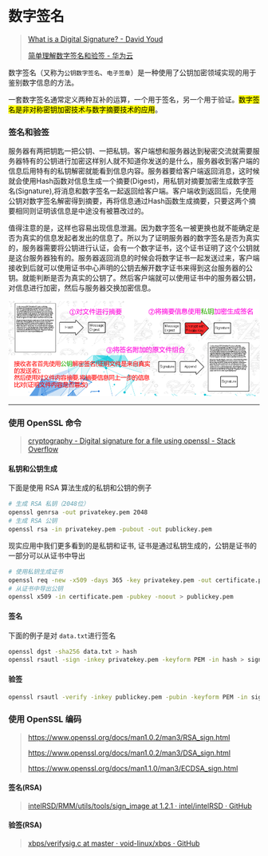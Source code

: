 # 数字签名

> [What is a Digital Signature? - David Youd](http://www.youdzone.com/signature.html)
> 
> [简单理解数字签名和验签 - 华为云](https://www.huaweicloud.com/articles/5dd19708ef718e857a722dcf745c1b21.html)

数字签名（又称为`公钥数字签名`、`电子签章`）是一种使用了公钥加密领域实现的用于鉴别数字信息的方法。

一套数字签名通常定义两种互补的运算，一个用于签名，另一个用于验证。<mark>数字签名是非对称密钥加密技术与数字摘要技术的应用</mark>。

### 签名和验签

服务器有两把钥匙一把公钥、一把私钥。客户端想和服务器达到秘密交流就需要服务器特有的公钥进行加密这样别人就不知道你发送的是什么，服务器收到客户端的信息后用特有的私钥解密就能看到信息内容。服务器要给客户端返回消息，这时候就会使用Hash函数对信息生成一个摘要(Digest)，用私钥对摘要加密生成数字签名(Signature),将消息和数字签名一起返回给客户端。客户端收到返回后，先使用公钥对数字签名解密得到摘要，再将信息通过Hash函数生成摘要，只要这两个摘要相同则证明该信息是中途没有被篡改过的。

值得注意的是，这样也容易出现信息泄漏。因为数字签名一被更换也就不能确定是否为真实的信息发起者发出的信息了。所以为了证明服务器的数字签名是否为真实的，服务器需要将公钥进行认证，会有一个数字证书，这个证书证明了这个公钥就是这台服务器独有的。服务器返回消息的时候会将数字证书一起发送过来，客户端接收到后就可以使用证书中心声明的公钥去解开数字证书来得到这台服务器的公钥。就能判断是否为真实的公钥了。然后客户端就可以使用证书中的服务器公钥，对信息进行加密，然后与服务器交换加密信息。

![flow](_resources/digital_signature.png)

---

### 使用 OpenSSL 命令

> [cryptography - Digital signature for a file using openssl - Stack Overflow](https://stackoverflow.com/questions/10782826/digital-signature-for-a-file-using-openssl)

#### 私钥和公钥生成

下面是使用 RSA 算法生成的私钥和公钥的例子

```bash
# 生成 RSA 私钥（2048位）
openssl genrsa -out privatekey.pem 2048
# 生成 RSA 公钥
openssl rsa -in privatekey.pem -pubout -out publickey.pem
```

现实应用中我们更多看到的是私钥和证书, 证书是通过私钥生成的，公钥是证书的一部分可以从证书中导出

```bash
# 使用私钥生成证书
openssl req -new -x509 -days 365 -key privatekey.pem -out certificate.pem -subj '/C=CN/ST=Beijing/O=LubinLew'
# 从证书中导出公钥
openssl x509 -in certificate.pem -pubkey -noout > publickey.pem
```

#### 签名

下面的例子是对 `data.txt`进行签名

```bash
openssl dgst -sha256 data.txt > hash
openssl rsautl -sign -inkey privatekey.pem -keyform PEM -in hash > signature
```

#### 验签

```bash
openssl rsautl -verify -inkey publickey.pem -pubin -keyform PEM -in signature
```

### 使用 OpenSSL 编码

> https://www.openssl.org/docs/man1.0.2/man3/RSA_sign.html
> 
> https://www.openssl.org/docs/man1.0.2/man3/DSA_sign.html
> 
> https://www.openssl.org/docs/man1.1.0/man3/ECDSA_sign.html

#### 签名(RSA)

> [intelRSD/RMM/utils/tools/sign_image at 1.2.1 · intel/intelRSD · GitHub](https://github.com/intel/intelRSD/tree/1.2.1/RMM/utils/tools/sign_image)

#### 验签(RSA)

> [xbps/verifysig.c at master · void-linux/xbps · GitHub](https://github.com/void-linux/xbps/blob/master/lib/verifysig.c)
